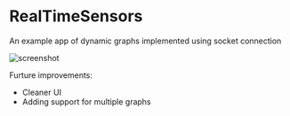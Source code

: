 # RealTimeSensors
An example app of dynamic graphs implemented using socket connection

![screenshot](https://user-images.githubusercontent.com/64196932/121893718-edb8ae00-cd3b-11eb-8b0d-87b3532dade8.png)

Furture improvements:
- Cleaner UI
- Adding support for multiple graphs
